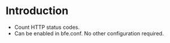 # Introduction 

- Count HTTP status codes. 
- Can be enabled in bfe.conf. No other configuration required.